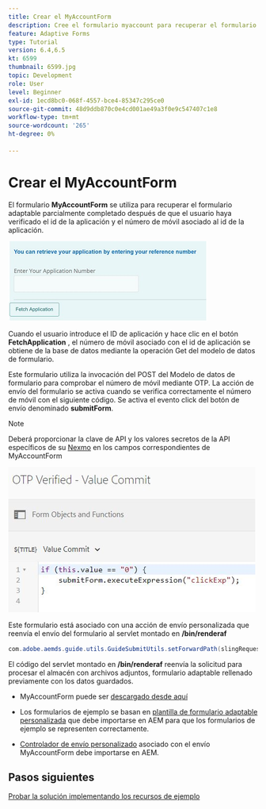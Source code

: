 ```yaml
---
title: Crear el MyAccountForm
description: Cree el formulario myaccount para recuperar el formulario parcialmente completado tras la verificación correcta del id de la aplicación y el número de teléfono.
feature: Adaptive Forms
type: Tutorial
version: 6.4,6.5
kt: 6599
thumbnail: 6599.jpg
topic: Development
role: User
level: Beginner
exl-id: 1ecd8bc0-068f-4557-bce4-85347c295ce0
source-git-commit: 48d9ddb870c0e4cd001ae49a3f0e9c547407c1e8
workflow-type: tm+mt
source-wordcount: '265'
ht-degree: 0%

---
```


# Crear el MyAccountForm

El formulario **MyAccountForm** se utiliza para recuperar el formulario adaptable parcialmente completado después de que el usuario haya verificado el id de la aplicación y el número de móvil asociado al id de la aplicación.

![formulario de mi cuenta](assets/6599.JPG)

Cuando el usuario introduce el ID de aplicación y hace clic en el botón **FetchApplication** , el número de móvil asociado con el id de aplicación se obtiene de la base de datos mediante la operación Get del modelo de datos de formulario.

Este formulario utiliza la invocación del POST del Modelo de datos de formulario para comprobar el número de móvil mediante OTP. La acción de envío del formulario se activa cuando se verifica correctamente el número de móvil con el siguiente código. Se activa el evento click del botón de envío denominado **submitForm**.

>[!NOTE]
> Deberá proporcionar la clave de API y los valores secretos de la API específicos de su [Nexmo](https://dashboard.nexmo.com/) en los campos correspondientes de MyAccountForm

![Enviar déclencheur](assets/trigger-submit.JPG)



Este formulario está asociado con una acción de envío personalizada que reenvía el envío del formulario al servlet montado en **/bin/renderaf**

```java
com.adobe.aemds.guide.utils.GuideSubmitUtils.setForwardPath(slingRequest,"/bin/renderaf",null,null);
```

El código del servlet montado en **/bin/renderaf** reenvía la solicitud para procesar el almacén con archivos adjuntos, formulario adaptable rellenado previamente con los datos guardados.


* MyAccountForm puede ser [descargado desde aquí](assets/my-account-form.zip)

* Los formularios de ejemplo se basan en [plantilla de formulario adaptable personalizada](assets/custom-template-with-page-component.zip) que debe importarse en AEM para que los formularios de ejemplo se representen correctamente.

* [Controlador de envío personalizado](assets/custom-submit-my-account-form.zip) asociado con el envío MyAccountForm debe importarse en AEM.

## Pasos siguientes

[Probar la solución implementando los recursos de ejemplo](./deploy-this-sample.md)
